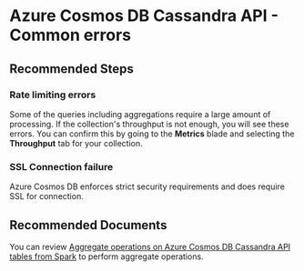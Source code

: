 <properties
	pageTitle="Azure Cosmos DB Cassandra - Error or incorrect result"
	description="Cassandra - Error or incorrect result"
	service="microsoft.documentdb"
	resource="databaseAccounts"
	authors="balaksms"
	ms.author="balaks"
	selfHelpType="resource"
	supportTopicIds="32636787"
	resourceTags=""
	productPesIds="15585"
	cloudEnvironments="MoonCake"
	articleId="cosmosdb-cassandra-errorsincorrectresult"
	displayOrder="16"
	category="Cassandra"
/>

# Azure Cosmos DB Cassandra API - Common errors

## **Recommended Steps**

### **Rate limiting errors**

Some of the queries including aggregations require a large amount of processing. If the collection's throughput is not enough, you will see these errors. You can confirm this by going to the **Metrics** blade and selecting the **Throughput** tab for your collection. 

### **SSL Connection failure**

Azure Cosmos DB enforces strict security requirements and does require SSL for connection.

## **Recommended Documents**

You can review [Aggregate operations on Azure Cosmos DB Cassandra API tables from Spark](https://docs.azure.cn/cosmos-db/cassandra-spark-aggregation-ops) to perform aggregate operations.
